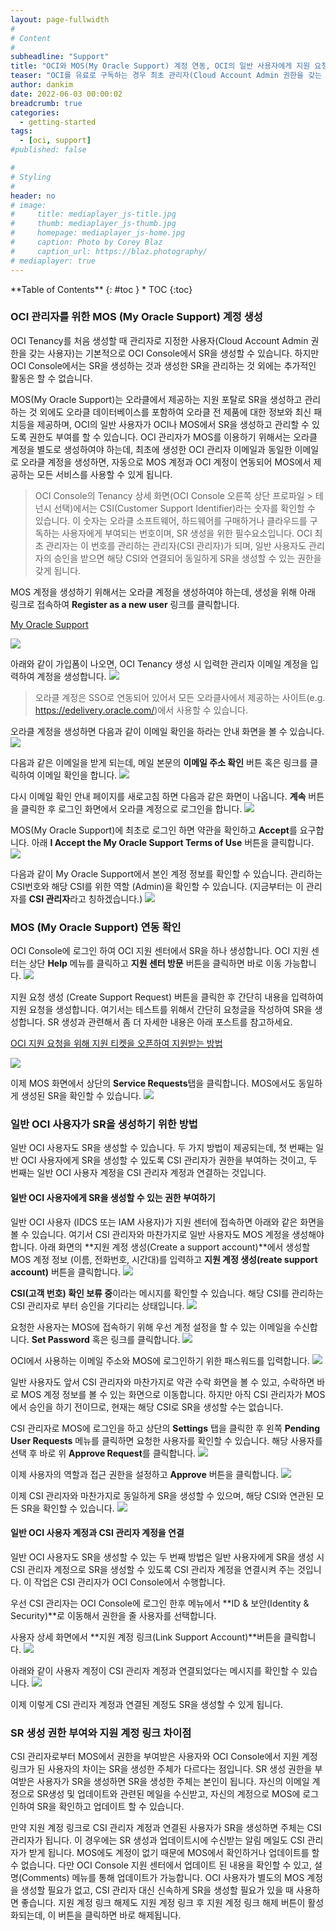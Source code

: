 ```yaml
---
layout: page-fullwidth
#
# Content
#
subheadline: "Support"
title: "OCI와 MOS(My Oracle Support) 계정 연동, OCI의 일반 사용자에게 지원 요청(SR) 권한 할당 방법"
teaser: "OCI를 유료로 구독하는 경우 최초 관리자(Cloud Account Admin 권한을 갖는 사용자)는 OCI Console에서 지원 요청 티켓을 생성하여 오라클로부터 다양한 지원을 받을 수 있습니다. 이번 글에서는 관리자의 OCI 계정을 MOS(My Oracle Support) 계정과 연동하는 방법과, OCI 일반 사용자에게 지원 요청(SR)을 생성할 수 있는 권한을 부여하는 방법에 대해서 설명합니다."
author: dankim
date: 2022-06-03 00:00:02
breadcrumb: true
categories:
  - getting-started
tags:
  - [oci, support]
#published: false

#
# Styling
#
header: no
# image:
#     title: mediaplayer_js-title.jpg
#     thumb: mediaplayer_js-thumb.jpg
#     homepage: mediaplayer_js-home.jpg
#     caption: Photo by Corey Blaz
#     caption_url: https://blaz.photography/
# mediaplayer: true
---
```


<div class="panel radius" markdown="1">
**Table of Contents**
{: #toc }
*  TOC
{:toc}
</div>

### OCI 관리자를 위한 MOS (My Oracle Support) 계정 생성
OCI Tenancy를 처음 생성할 때 관리자로 지정한 사용자(Cloud Account Admin 권한을 갖는 사용자)는 기본적으로 OCI Console에서 SR을 생성할 수 있습니다. 하지만 OCI Console에서는 SR을 생성하는 것과 생성한 SR을 관리하는 것 외에는 추가적인 활동은 할 수 없습니다. 

MOS(My Oracle Support)는 오라클에서 제공하는 지원 포탈로 SR을 생성하고 관리하는 것 외에도 오라클 데이터베이스를 포함하여 오라클 전 제품에 대한 정보와 최신 패치등을 제공하며, OCI의 일반 사용자가 OCI나 MOS에서 SR을 생성하고 관리할 수 있도록 권한도 부여를 할 수 있습니다. OCI 관리자가 MOS를 이용하기 위해서는 오라클 계정을 별도로 생성하여야 하는데, 최초에 생성한 OCI 관리자 이메일과 동일한 이메일로 오라클 계정을 생성하면, 자동으로 MOS 계정과 OCI 계정이 연동되어 MOS에서 제공하는 모든 서비스를 사용할 수 있게 됩니다.

> OCI Console의 Tenancy 상세 화면(OCI Console 오른쪽 상단 프로파일 > 테넌시 선택)에서는 CSI(Customer Support Identifier)라는 숫자를 확인할 수 있습니다. 이 숫자는 오라클 소프트웨어, 하드웨어를 구매하거나 클라우드를 구독하는 사용자에게 부여되는 번호이며, SR 생성을 위한 필수요소입니다. OCI 최초 관리자는 이 번호를 관리하는 관리자(CSI 관리자)가 되며, 일반 사용자도 관리자의 승인을 받으면 해당 CSI와 연결되어 동일하게 SR을 생성할 수 있는 권한을 갖게 됩니다.

MOS 계정을 생성하기 위해서는 오라클 계정을 생성하여야 하는데, 생성을 위해 아래 링크로 접속하여 **Register as a new user** 링크를 클릭합니다.

[My Oracle Support](http://support.oracle.com)

![](/assets/img/getting-started/2022/configuring-support-account-0.png " ")

아래와 같이 가입폼이 나오면, OCI Tenancy 생성 시 입력한 관리자 이메일 계정을 입력하여 계정을 생성합니다.
![](/assets/img/getting-started/2022/configuring-support-account-0-1.png " ")

> 오라클 계정은 SSO로 연동되어 있어서 모든 오라클사에서 제공하는 사이트(e.g. https://edelivery.oracle.com/)에서 사용할 수 있습니다.

오라클 계정을 생성하면 다음과 같이 이메일 확인을 하라는 안내 화면을 볼 수 있습니다.
![](/assets/img/getting-started/2022/configuring-support-account-1.png " ")

다음과 같은 이메일을 받게 되는데, 메일 본문의 **이메일 주소 확인** 버튼 혹은 링크를 클릭하여 이메일 확인을 합니다.
![](/assets/img/getting-started/2022/configuring-support-account-3.png " ")

다시 이메일 확인 안내 페이지를 새로고침 하면 다음과 같은 화면이 나옵니다. **계속** 버튼을 클릭한 후 로그인 화면에서 오라클 계정으로 로그인을 합니다.
![](/assets/img/getting-started/2022/configuring-support-account-2.png " ")

MOS(My Oracle Support)에 최초로 로그인 하면 약관을 확인하고 **Accept**를 요구합니다. 아래 **I Accept the My Oracle Support Terms of Use** 버튼을 클릭합니다.
![](/assets/img/getting-started/2022/configuring-support-account-4.png " ")

다음과 같이 My Oracle Support에서 본인 계정 정보를 확인할 수 있습니다. 관리하는 CSI번호와 해당 CSI를 위한 역할 (Admin)을 확인할 수 있습니다. (지금부터는 이 관리자를 **CSI 관리자**라고 칭하겠습니다.)
![](/assets/img/getting-started/2022/configuring-support-account-6.png " ")

### MOS (My Oracle Support) 연동 확인
OCI Console에 로그인 하여 OCI 지원 센터에서 SR을 하나 생성합니다. OCI 지원 센터는 상단 **Help** 메뉴를 클릭하고 **지원 센터 방문** 버튼을 클릭하면 바로 이동 가능합니다.
![](/assets/img/getting-started/2022/configuring-support-account-6-1.png " ")

지원 요청 생성 (Create Support Request) 버튼을 클릭한 후 간단히 내용을 입력하여 지원 요청을 생성합니다. 여기서는 테스트를 위해서 간단히 요청글을 작성하여 SR을 생성합니다. SR 생성과 관련해서 좀 더 자세한 내용은 아래 포스트를 참고하세요.

[OCI 지원 요청을 위해 지원 티켓을 오픈하여 지원받는 방법](https://the-team-oasis.github.io/getting-started/open-support-ticket/)

![](/assets/img/getting-started/2022/configuring-support-account-6-2.png " ")

이제 MOS 화면에서 상단의 **Service Requests**탭을 클릭합니다. MOS에서도 동일하게 생성된 SR을 확인할 수 있습니다.
![](/assets/img/getting-started/2022/configuring-support-account-6-3.png " ")


### 일반 OCI 사용자가 SR을 생성하기 위한 방법
일반 OCI 사용자도 SR을 생성할 수 있습니다. 두 가지 방법이 제공되는데, 첫 번째는 일반 OCI 사용자에게 SR을 생성할 수 있도록 CSI 관리자가 권한을 부여하는 것이고, 두 번째는 일반 OCI 사용자 계정을 CSI 관리자 계정과 연결하는 것입니다.

#### 일반 OCI 사용자에게 SR을 생성할 수 있는 권한 부여하기
일반 OCI 사용자 (IDCS 또는 IAM 사용자)가 지원 센터에 접속하면 아래와 같은 화면을 볼 수 있습니다. 여기서 CSI 관리자와 마찬가지로 일반 사용자도 MOS 계정을 생성해야 합니다. 아래 화면의 **지원 계정 생성(Create a support account)**에서 생성할 MOS 계정 정보 (이름, 전화번호, 시간대)를 입력하고 **지원 계정 생성(reate support account)** 버튼을 클릭합니다.
![](/assets/img/getting-started/2022/configuring-support-account-8.png " ")

**CSI(고객 번호) 확인 보류 중**이라는 메시지를 확인할 수 있습니다. 해당 CSI를 관리하는 CSI 관리자로 부터 승인을 기다리는 상태입니다.
![](/assets/img/getting-started/2022/configuring-support-account-8-1.png " ")

요청한 사용자는 MOS에 접속하기 위해 우선 계정 설정을 할 수 있는 이메일을 수신합니다. **Set Password** 혹은 링크를 클릭합니다. 
![](/assets/img/getting-started/2022/configuring-support-account-11.png " ")

OCI에서 사용하는 이메일 주소와 MOS에 로그인하기 위한 패스워드를 입력합니다.
![](/assets/img/getting-started/2022/configuring-support-account-12.png " ")

일반 사용자도 앞서 CSI 관리자와 마찬가지로 약관 수락 화면을 볼 수 있고, 수락하면 바로 MOS 계정 정보를 볼 수 있는 화면으로 이동합니다. 하지만 아직 CSI 관리자가 MOS에서 승인을 하기 전이므로, 현재는 해당 CSI로 SR을 생성할 수는 없습니다.

CSI 관리자로 MOS에 로그인을 하고 상단의 **Settings** 탭을 클릭한 후 왼쪽 **Pending User Requests** 메뉴를 클릭하면 요청한 사용자를 확인할 수 있습니다. 해당 사용자를 선택 후 바로 위 **Approve Request**를 클릭합니다.
![](/assets/img/getting-started/2022/configuring-support-account-13.png " ")

이제 사용자의 역할과 접근 권한을 설정하고 **Approve** 버튼을 클릭합니다.
![](/assets/img/getting-started/2022/configuring-support-account-14.png " ")

이제 CSI 관리자와 마찬가지로 동일하게 SR을 생성할 수 있으며, 해당 CSI와 연관된 모든 SR을 확인할 수 있습니다.
![](/assets/img/getting-started/2022/configuring-support-account-15.png " ")

#### 일반 OCI 사용자 계정과 CSI 관리자 계정을 연결
일반 OCI 사용자도 SR을 생성할 수 있는 두 번째 방법은 일반 사용자에게 SR을 생성 시 CSI 관리자 계정으로 SR을 생성할 수 있도록 CSI 관리자 계정을 연결시켜 주는 것입니다. 이 작업은 CSI 관리자가 OCI Console에서 수행합니다.

우선 CSI 관리자는 OCI Console에 로그인 한후 메뉴에서 **ID & 보안(Identity & Security)**로 이동해서 권한을 줄 사용자를 선택합니다.

사용자 상세 화면에서 **지원 계정 링크(Link Support Account)**버튼을 클릭합니다.
![](/assets/img/getting-started/2022/configuring-support-account-16.png " ")

아래와 같이 사용자 계정이 CSI 관리자 계정과 연결되었다는 메시지를 확인할 수 있습니다.
![](/assets/img/getting-started/2022/configuring-support-account-17.png " ")

이제 이렇게 CSI 관리자 계정과 연결된 계정도 SR을 생성할 수 있게 됩니다.

### SR 생성 권한 부여와 지원 계정 링크 차이점
CSI 관리자로부터 MOS에서 권한을 부여받은 사용자와 OCI Console에서 지원 계정 링크가 된 사용자의 차이는 SR을 생성한 주체가 다르다는 점입니다. SR 생성 권한을 부여받은 사용자가 SR을 생성하면 SR을 생성한 주체는 본인이 됩니다. 자신의 이메일 계정으로 SR생성 및 업데이트와 관련된 메일을 수신받고, 자신의 계정으로 MOS에 로그인하여 SR을 확인하고 업데이트 할 수 있습니다.

만약 지원 계정 링크로 CSI 관리자 계정과 연결된 사용자가 SR을 생성하면 주체는 CSI 관리자가 됩니다. 이 경우에는 SR 생성과 업데이트시에 수신받는 알림 메일도 CSI 관리자가 받게 됩니다. MOS에도 계정이 없기 때문에 MOS에서 확인하거나 업데이트를 할 수 없습니다. 다만 OCI Console 지원 센터에서 업데이트 된 내용을 확인할 수 있고, 설명(Comments) 메뉴를 통해 업데이트가 가능합니다. OCI 사용자가 별도의 MOS 계정을 생성할 필요가 없고, CSI 관리자 대신 신속하게 SR을 생성할 필요가 있을 때 사용하면 좋습니다. 지원 계정 링크 해제도 지원 계정 링크 후 지원 계정 링크 해제 버튼이 활성화되는데, 이 버튼을 클릭하면 바로 해제됩니다.